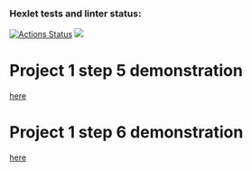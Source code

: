 ### Hexlet tests and linter status:
[![Actions Status](https://github.com/Neksus87/java-project-61/actions/workflows/hexlet-check.yml/badge.svg)](https://github.com/Neksus87/java-project-61/actions)
<a href="https://codeclimate.com/github/Neksus87/java-project-61/maintainability"><img src="https://api.codeclimate.com/v1/badges/40d9cb4e58370053d894/maintainability" /></a>
# Project 1 step 5 demonstration
[here](https://asciinema.org/a/QVANjkFsM88UkfnlWcmMIj2BY)
# Project 1 step 6 demonstration
[here](https://asciinema.org/a/kntVhWGPMGerGTFnPWvivVRPh)

